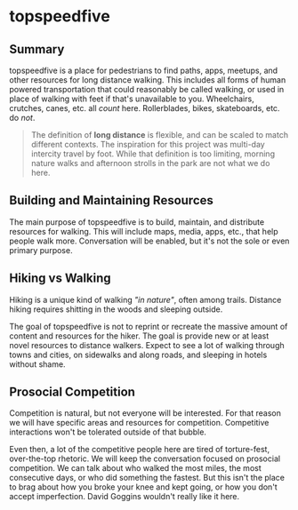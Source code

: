 # topspeedfive
## Summary
topspeedfive is a place for pedestrians to find paths, apps, meetups, and other resources for long distance walking. This includes all forms of human powered transportation that could reasonably be called walking, or used in place of walking with feet if that's unavailable to you. Wheelchairs, crutches, canes, etc. all _count_ here. Rollerblades, bikes, skateboards, etc. do _not_.

> The definition of __long distance__ is flexible, and can be scaled to match different contexts. The inspiration for this project was multi-day intercity travel by foot. While that definition is too limiting, morning nature walks and afternoon strolls in the park are not what we do here.

## Building and Maintaining Resources
The main purpose of topspeedfive is to build, maintain, and distribute resources for walking. This will include maps, media, apps, etc., that help people walk more. Conversation will be enabled, but it's not the sole or even primary purpose.

## Hiking vs Walking
Hiking is a unique kind of walking _"in nature"_, often among trails. Distance hiking requires shitting in the woods and sleeping outside.

The goal of topspeedfive is not to reprint or recreate the massive amount of content and resources for the hiker. The goal is provide new or at least novel resources to distance walkers. Expect to see a lot of walking through towns and cities, on sidewalks and along roads, and sleeping in hotels without shame.

## Prosocial Competition
Competition is natural, but not everyone will be interested. For that reason we will have specific areas and resources for competition. Competitive interactions won't be tolerated outside of that bubble.

Even then, a lot of the competitive people here are tired of torture-fest, over-the-top rhetoric. We will keep the conversation focused on prosocial competition. We can talk about who walked the most miles, the most consecutive days, or who did something the fastest. But this isn't the place to brag about how you broke your knee and kept going, or how you don't accept imperfection. David Goggins wouldn't really like it here.

